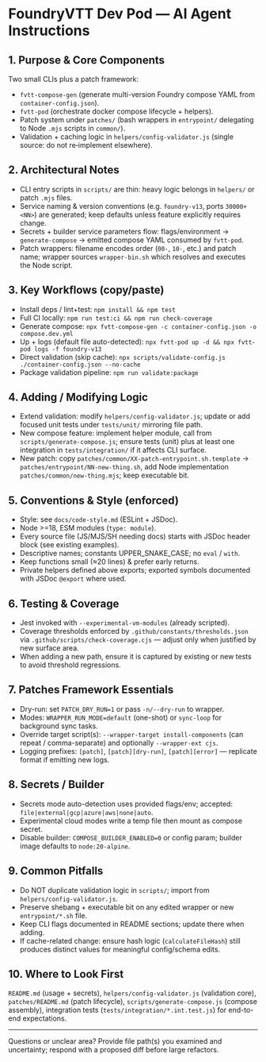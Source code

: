 <!-- AI Coding Agent Guide (concise, project-specific) -->
# FoundryVTT Dev Pod — AI Agent Instructions

## 1. Purpose & Core Components
Two small CLIs plus a patch framework:
- `fvtt-compose-gen` (generate multi-version Foundry compose YAML from `container-config.json`).
- `fvtt-pod` (orchestrate docker compose lifecycle + helpers).
- Patch system under `patches/` (bash wrappers in `entrypoint/` delegating to Node `.mjs` scripts in `common/`).
- Validation + caching logic in `helpers/config-validator.js` (single source: do not re‑implement elsewhere).

## 2. Architectural Notes
- CLI entry scripts in `scripts/` are thin: heavy logic belongs in `helpers/` or patch `.mjs` files.
- Service naming & version conventions (e.g. `foundry-v13`, ports `30000+<NN>`) are generated; keep defaults unless feature explicitly requires change.
- Secrets + builder service parameters flow: flags/environment -> `generate-compose` -> emitted compose YAML consumed by `fvtt-pod`.
- Patch wrappers: filename encodes order (`00-`, `10-`, etc.) and patch name; wrapper sources `wrapper-bin.sh` which resolves and executes the Node script.

## 3. Key Workflows (copy/paste)
- Install deps / lint+test: `npm install && npm test`
- Full CI locally: `npm run test:ci && npm run check-coverage`
- Generate compose: `npx fvtt-compose-gen -c container-config.json -o compose.dev.yml`
- Up + logs (default file auto-detected): `npx fvtt-pod up -d && npx fvtt-pod logs -f foundry-v13`
- Direct validation (skip cache): `npx scripts/validate-config.js ./container-config.json --no-cache`
- Package validation pipeline: `npm run validate:package`

## 4. Adding / Modifying Logic
- Extend validation: modify `helpers/config-validator.js`; update or add focused unit tests under `tests/unit/` mirroring file path.
- New compose feature: implement helper module, call from `scripts/generate-compose.js`; ensure tests (unit) plus at least one integration in `tests/integration/` if it affects CLI surface.
- New patch: copy `patches/common/XX-patch-entrypoint.sh.template` -> `patches/entrypoint/NN-new-thing.sh`, add Node implementation `patches/common/new-thing.mjs`; keep executable bit.

## 5. Conventions & Style (enforced)
- Style: see `docs/code-style.md` (ESLint + JSDoc).
- Node >=18, ESM modules (`type: module`).
- Every source file (JS/MJS/SH needing docs) starts with JSDoc header block (see existing examples).
- Descriptive names; constants UPPER_SNAKE_CASE; no `eval` / `with`.
- Keep functions small (≈20 lines) & prefer early returns.
- Private helpers defined above exports; exported symbols documented with JSDoc `@export` where used.

## 6. Testing & Coverage
- Jest invoked with `--experimental-vm-modules` (already scripted).
- Coverage thresholds enforced by `.github/constants/thresholds.json` via `.github/scripts/check-coverage.cjs` — adjust only when justified by new surface area.
- When adding a new path, ensure it is captured by existing or new tests to avoid threshold regressions.

## 7. Patches Framework Essentials
- Dry-run: set `PATCH_DRY_RUN=1` or pass `-n/--dry-run` to wrapper.
- Modes: `WRAPPER_RUN_MODE=default` (one-shot) or `sync-loop` for background sync tasks.
- Override target script(s): `--wrapper-target install-components` (can repeat / comma-separate) and optionally `--wrapper-ext cjs`.
- Logging prefixes: `[patch]`, `[patch][dry-run]`, `[patch][error]` — replicate format if emitting new logs.

## 8. Secrets / Builder
- Secrets mode auto-detection uses provided flags/env; accepted: `file|external|gcp|azure|aws|none|auto`.
- Experimental cloud modes write a temp file then mount as compose secret.
- Disable builder: `COMPOSE_BUILDER_ENABLED=0` or config param; builder image defaults to `node:20-alpine`.

## 9. Common Pitfalls
- Do NOT duplicate validation logic in `scripts/`; import from `helpers/config-validator.js`.
- Preserve shebang + executable bit on any edited wrapper or new `entrypoint/*.sh` file.
- Keep CLI flags documented in README sections; update there when adding.
- If cache-related change: ensure hash logic (`calculateFileHash`) still produces distinct values for meaningful config/schema edits.

## 10. Where to Look First
`README.md` (usage + secrets), `helpers/config-validator.js` (validation core), `patches/README.md` (patch lifecycle), `scripts/generate-compose.js` (compose assembly), integration tests (`tests/integration/*.int.test.js`) for end-to-end expectations.

---
Questions or unclear area? Provide file path(s) you examined and uncertainty; respond with a proposed diff before large refactors.
